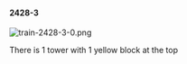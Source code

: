 #### 2428-3
![train-2428-3-0.png](https://github.com/lil-lab/nlvr/raw/master/nlvr/train/images/68/train-2428-3-0.png "train-2428-3-0.png")

There is 1 tower with 1 yellow block at the top